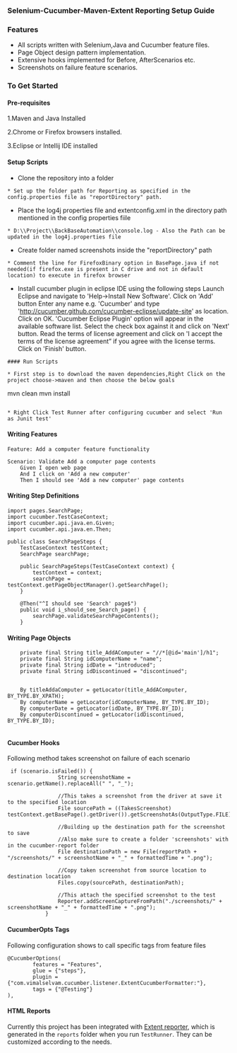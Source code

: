 
### Selenium-Cucumber-Maven-Extent Reporting Setup Guide   

### Features

* All scripts written with Selenium,Java and Cucumber feature files.
* Page Object design pattern implementation.
* Extensive hooks implemented for Before, AfterScenarios etc.
* Screenshots on failure feature scenarios.


### To Get Started

#### Pre-requisites
1.Maven and Java Installed 

2.Chrome or Firefox browsers installed.

3.Eclipse or Intellij IDE installed

#### Setup Scripts
* Clone the repository into a folder
```
* Set up the folder path for Reporting as specified in the config.properties file as "reportDirectory" path.
```
* Place the log4j properties file and extentconfig.xml in the directory path mentioned in the config properties fiile
```
* D:\\Project\\BackBaseAutomation\\console.log - Also the Path can be updated in the log4j.properties file
```
* Create folder named screenshots inside the "reportDirectory" path
```
* Comment the line for FirefoxBinary option in BasePage.java if not needed(if firefox.exe is present in C drive and not in default location) to execute in firefox browser
```
* Install cucumber plugin in eclipse IDE using the following steps
Launch Eclipse and navigate to 'Help->Install New Software'.
Click on 'Add' button
Enter any name e.g. 'Cucumber' and type 'http://cucumber.github.com/cucumber-eclipse/update-site' as location.
Click on OK.
'Cucumber Eclipse Plugin' option will appear in the available software list.
Select the check box against it and click on 'Next' button.
Read the terms of license agreement and click on 'I accept the terms of the license agreement” if you agree with the license terms.
Click on 'Finish' button.
```
#### Run Scripts

* First step is to download the maven dependencies,Right Click on the project choose->maven and then choose the below goals

```
mvn clean 
mvn install
``` 

* Right Click Test Runner after configuring cucumber and select 'Run as Junit test'
```

#### Writing Features
```
Feature: Add a computer feature functionality

Scenario: Validate Add a computer page contents
    Given I open web page
    And I click on 'Add a new computer'
    Then I should see 'Add a new computer' page contents
```
#### Writing Step Definitions
    
```
import pages.SearchPage;
import cucumber.TestCaseContext;
import cucumber.api.java.en.Given;
import cucumber.api.java.en.Then;

public class SearchPageSteps {
    TestCaseContext testContext;
    SearchPage searchPage;

    public SearchPageSteps(TestCaseContext context) {
        testContext = context;
        searchPage = testContext.getPageObjectManager().getSearchPage();
    }

    @Then("^I should see 'Search' page$")
    public void i_should_see_Search_page() {
        searchPage.validateSearchPageContents();
    }
```

#### Writing Page Objects
```
    private final String title_AddAComputer = "//*[@id='main']/h1";
    private final String idComputerName = "name";
    private final String idDate = "introduced";
    private final String idDiscontinued = "discontinued";
  

    By titleAddaComputer = getLocator(title_AddAComputer, BY_TYPE.BY_XPATH);
    By computerName = getLocator(idComputerName, BY_TYPE.BY_ID);
    By computerDate = getLocator(idDate, BY_TYPE.BY_ID);
    By computerDiscontinued = getLocator(idDiscontinued, BY_TYPE.BY_ID);
  
```
#### Cucumber Hooks
Following method takes screenshot on failure of each scenario
```
 if (scenario.isFailed()) {
                String screenshotName = scenario.getName().replaceAll(" ", "_");

                //This takes a screenshot from the driver at save it to the specified location
                File sourcePath = ((TakesScreenshot) testContext.getBasePage().getDriver()).getScreenshotAs(OutputType.FILE);

                //Building up the destination path for the screenshot to save
                //Also make sure to create a folder 'screenshots' with in the cucumber-report folder
                File destinationPath = new File(reportPath + "/screenshots/" + screenshotName + "_" + formattedTime + ".png");

                //Copy taken screenshot from source location to destination location
                Files.copy(sourcePath, destinationPath);

                //This attach the specified screenshot to the test
                Reporter.addScreenCaptureFromPath("./screenshots/" + screenshotName + "_" + formattedTime + ".png");
            }
```
#### CucumberOpts Tags
Following configuration shows to call specific tags from feature files
```
@CucumberOptions(
        features = "Features",
        glue = {"steps"},
        plugin = {"com.vimalselvam.cucumber.listener.ExtentCucumberFormatter:"},
        tags = {"@Testing"}
),
```
#### HTML Reports
Currently this project has been integrated with [Extent reporter](http://www.vimalselvam.com/cucumber-extent-reporter/), which is generated in the `reports` folder when you run `TestRunner`.
They can be customized according to the needs.

